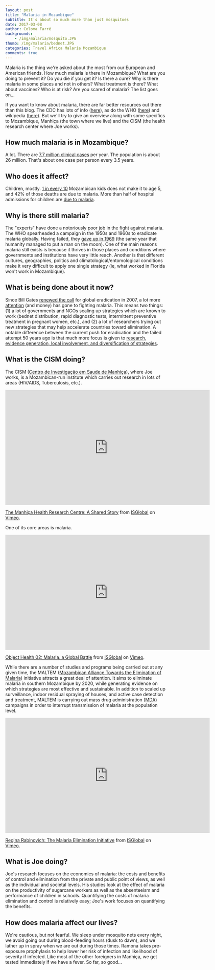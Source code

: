 ```yaml
---
layout: post
title: "Malaria in Mozambique"
subtitle: It's about so much more than just mosquitoes
date: 2017-03-08
author: Coloma Farré
backgrounds:
    - /img/malaria/mosquito.JPG
thumb: /img/malaria/bednet.JPG
categories: Travel Africa Malaria Mozambique
comments: true
---
```


Malaria is the thing we're asked about the most from our European and American friends. How much malaria is there in Mozambique? What are you doing to prevent it? Do you die if you get it? Is there a cure? Why is there malaria in some places and not in others? What treatment is there? What about vaccines? Who is at risk? Are you scared of malaria? The list goes on...

If you want to know about malaria, there are far better resources out there than this blog. The CDC has lots of info ([here](https://www.cdc.gov/malaria/)), as do the WHO ([here](http://www.who.int/mediacentre/factsheets/fs094/en/)) and wikipedia ([here](https://en.wikipedia.org/wiki/Malaria)). But we'll try to give an overview along with some specifics to Mozambique, Manhiça (the town where we live) and the CISM (the health research center where Joe works).

## How much malaria is in Mozambique?

A lot. There are [7.7 million clinical cases](http://www.who.int/malaria/publications/country-profiles/profile_moz_en.pdf) per year. The population is about 26 million. That's about one case per person every 3.5 years.

## Who does it affect?

Children, mostly. [1 in every 10](https://www.pmi.gov/docs/default-source/default-document-library/country-profiles/mozambique_profile.pdf?sfvrsn=22) Mozambican kids does not make it to age 5, and 42% of those deaths are due to malaria. More than half of hospital admissions for children are [due to malaria](http://www.afro.who.int/en/mozambique/country-programmes/disease-prevention-and-control/malaria.html).

## Why is there still malaria?

The "experts" have done a notoriously poor job in the fight against malaria. The WHO spearheaded a campaign in the 1950s and 1960s to eradicate malaria globally. Having failed, they [gave up in 1969](https://www.ncbi.nlm.nih.gov/pmc/articles/PMC3026700/) (the same year that humanity managed to put a man on the moon). One of the main reasons malaria still exists is because it thrives in those places and conditions where governments and institutions have very little reach. Another is that different cultures, geographies, politics and climatological/entomological conditions make it very difficult to apply one single strategy (ie, what worked in Florida won't work in Mozambique).

## What is being done about it now?

Since Bill Gates [renewed the call](http://www.gatesfoundation.org/Media-Center/Press-Releases/2007/10/Chart-a-Course-for-Malaria-Eradication) for global eradication in 2007, a lot more [attention](http://www.who.int/bulletin/volumes/86/2/07-050633/en/) (and money) has gone to fighting malaria. This means two things: (1) a lot of governments and NGOs scaling up strategies which are known to work (bednet distribution, rapid diagnostic tests, intermittent preventive treatment in pregnant women, etc.), and (2) a lot of researchers trying out new strategies that may help accelerate countries toward elimination. A notable difference between the current push for eradication and the failed attempt 50 years ago is that much more focus is given to [research, evidence generation, local involvement, and diversification of strategies](https://www.ncbi.nlm.nih.gov/pmc/articles/PMC3026687/).

## What is the CISM doing?

The CISM ([Centro de Investigação em Saude de Manhiça](http://manhica.org/)), where Joe works, is a Mozambican-run institute which carries out research in lots of areas (HIV/AIDS, Tuberculosis, etc.). 

<iframe src="https://player.vimeo.com/video/134180736" width="640" height="360" frameborder="0" webkitallowfullscreen mozallowfullscreen allowfullscreen></iframe>
<p><a href="https://vimeo.com/134180736">The Manhi&ccedil;a Health Research Centre: A Shared Story</a> from <a href="https://vimeo.com/isglobal">ISGlobal</a> on <a href="https://vimeo.com">Vimeo</a>.</p>

One of its core areas is malaria. 

<iframe src="https://player.vimeo.com/video/121983498" width="640" height="360" frameborder="0" webkitallowfullscreen mozallowfullscreen allowfullscreen></iframe>
<p><a href="https://vimeo.com/121983498">Object Health 02: Malaria, a Global Battle</a> from <a href="https://vimeo.com/isglobal">ISGlobal</a> on <a href="https://vimeo.com">Vimeo</a>.</p>

While there are a number of studies and programs being carried out at any given time, the MALTEM ([Mozambican Alliance Towards the Elimination of Malaria](http://www.isglobal.org/-/mozambican-alliance-towards-elimination-of-malaria-maltem-)) initiative attracts a great deal of attention. It aims to eliminate malaria in southern Mozambique by 2020, while generating evidence on which strategies are most effective and sustainable. In addition to scaled up surveillance, indoor residual spraying of houses, and active case detection and treatment, MALTEM is carrying out mass drug administration ([MDA](https://www.ncbi.nlm.nih.gov/pmc/articles/PMC4468927/)) campaigns in order to interrupt transmission of malaria at the population level.

<iframe src="https://player.vimeo.com/video/147084741" width="640" height="360" frameborder="0" webkitallowfullscreen mozallowfullscreen allowfullscreen></iframe>
<p><a href="https://vimeo.com/147084741">Regina Rabinovich: The Malaria Elimination Initiative</a> from <a href="https://vimeo.com/isglobal">ISGlobal</a> on <a href="https://vimeo.com">Vimeo</a>.</p>

## What is Joe doing?

Joe's research focuses on the economics of malaria: the costs and benefits of control and elimination from the private and public point of views, as well as the individual and societal levels. His studies look at the effect of malaria on the productivity of sugarcane workers as well as the absenteeism and performance of children in schools. Quantifying the costs of malaria elimination and control is relatively easy; Joe's work focuses on quantifying the benefits.

## How does malaria affect our lives?

We're cautious, but not fearful. We sleep under mosquito nets every night, we avoid going out during blood-feeding hours (dusk to dawn), and we lather up in spray when we are out during those times. Ramona takes pre-exposure prophylaxis to help lower her risk of infection and likelihood of severity if infected. Like most of the other foreigners in Manhiça, we get tested immediately if we have a fever. So far, so good...






